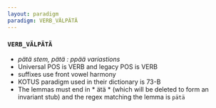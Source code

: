 ```yaml
---
layout: paradigm
paradigm: VERB_VÄLPÄTÄ
---
```

### ` VERB_VÄLPÄTÄ `

* _pätä stem, pätä : ppää variastions_
* Universal POS is VERB and legacy POS is VERB
* suffixes use front vowel harmony
* KOTUS paradigm used in their dictionary is 73-B
* The lemmas must end in * ätä * (which will be deleted to form an invariant stub) and the regex matching the lemma is ` pätä `
